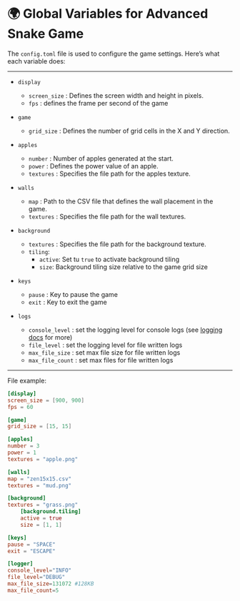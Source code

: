 # 🌍 Global Variables for Advanced Snake Game

The `config.toml` file is used to configure the game settings. Here’s what each variable does:

---

- `display`
    - `screen_size` : Defines the screen width and height in pixels.
    - `fps` : defines the frame per second of the game

- `game`
    - `grid_size` : Defines the number of grid cells in the X and Y direction.

- `apples`
    - `number` : Number of apples generated at the start.
    - `power` : Defines the power value of an apple.
    - `textures` : Specifies the file path for the apples texture.

- `walls`
    - `map` : Path to the CSV file that defines the wall placement in the game.
    - `textures` : Specifies the file path for the wall textures.

- `background`
    - `textures` :  Specifies the file path for the background texture.
    - `tiling`:
        - `active`: Set tu `true` to activate background tiling
        - `size`: Background tiling size relative to the game grid size

- `keys`
    - `pause` : Key to pause the game
    - `exit` : Key to exit the game

- `logs`
    - `console_level` : set the logging level for console logs (see [logging docs](./code/logging.md) for more)
    - `file_level` : set the logging level for file written logs
    - `max_file_size` : set max file size for file written logs
    - `max_file_count` : set max files for file written logs
---

File example:

```toml
[display]
screen_size = [900, 900]
fps = 60

[game]
grid_size = [15, 15]

[apples]
number = 3
power = 1
textures = "apple.png"

[walls]
map = "zen15x15.csv"
textures = "mud.png"

[background]
textures = "grass.png"
    [background.tiling]
    active = true
    size = [1, 1]

[keys]
pause = "SPACE"
exit = "ESCAPE"

[logger]
console_level="INFO"
file_level="DEBUG"
max_file_size=131072 #128KB
max_file_count=5
```